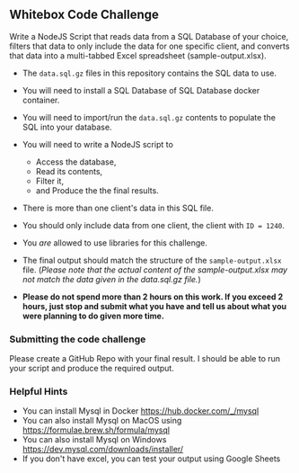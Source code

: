 ## Whitebox Code Challenge

Write a NodeJS Script that reads data from a SQL Database of your choice, filters that data to only include the data for one specific client, and converts that data into a multi-tabbed Excel spreadsheet (sample-output.xlsx). 

 - The `data.sql.gz` files in this repository contains the SQL data to use.
 - You will need to install a SQL Database of SQL Database docker container.
 - You will need to import/run the `data.sql.gz` contents to populate the SQL into your database.
 - You will need to write a NodeJS script to 
   - Access the database, 
   - Read its contents, 
   - Filter it, 
   - and Produce the the final results.
 - There is more than one client's data in this SQL file.
 - You should only include data from one client, the client with `ID = 1240`. 
 - You *are* allowed to use libraries for this challenge.
 - The final output should match the structure of the `sample-output.xlsx` file. (*Please note that the actual content of the sample-output.xlsx may not match the data given in the data.sql.gz file.*)
 
 - **Please do not spend more than 2 hours on this work. If you exceed 2 hours, just stop and submit what you have and tell us about what you were planning to do given more time.**

### Submitting the code challenge

Please create a GitHub Repo with your final result. I should be able to run your script and produce the required output.

### Helpful Hints

- You can install Mysql in Docker https://hub.docker.com/_/mysql
- You can also install Mysql on MacOS using https://formulae.brew.sh/formula/mysql
- You can also install Mysql on Windows https://dev.mysql.com/downloads/installer/
- If you don't have excel, you can test your output using Google Sheets